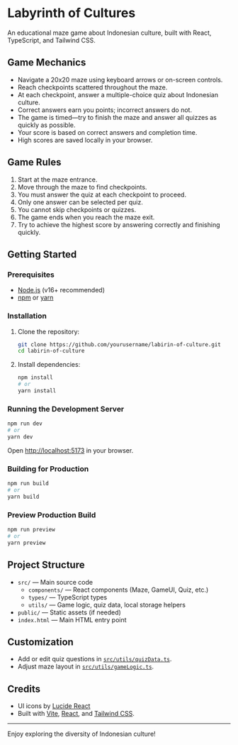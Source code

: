 # Labyrinth of Cultures

An educational maze game about Indonesian culture, built with React, TypeScript, and Tailwind CSS.

## Game Mechanics

- Navigate a 20x20 maze using keyboard arrows or on-screen controls.
- Reach checkpoints scattered throughout the maze.
- At each checkpoint, answer a multiple-choice quiz about Indonesian culture.
- Correct answers earn you points; incorrect answers do not.
- The game is timed—try to finish the maze and answer all quizzes as quickly as possible.
- Your score is based on correct answers and completion time.
- High scores are saved locally in your browser.

## Game Rules

1. Start at the maze entrance.
2. Move through the maze to find checkpoints.
3. You must answer the quiz at each checkpoint to proceed.
4. Only one answer can be selected per quiz.
5. You cannot skip checkpoints or quizzes.
6. The game ends when you reach the maze exit.
7. Try to achieve the highest score by answering correctly and finishing quickly.

## Getting Started

### Prerequisites

- [Node.js](https://nodejs.org/) (v16+ recommended)
- [npm](https://www.npmjs.com/) or [yarn](https://yarnpkg.com/)

### Installation

1. Clone the repository:

   ```sh
   git clone https://github.com/yourusername/labirin-of-culture.git
   cd labirin-of-culture
   ```

2. Install dependencies:

   ```sh
   npm install
   # or
   yarn install
   ```

### Running the Development Server

```sh
npm run dev
# or
yarn dev
```

Open [http://localhost:5173](http://localhost:5173) in your browser.

### Building for Production

```sh
npm run build
# or
yarn build
```

### Preview Production Build

```sh
npm run preview
# or
yarn preview
```

## Project Structure

- `src/` — Main source code
  - `components/` — React components (Maze, GameUI, Quiz, etc.)
  - `types/` — TypeScript types
  - `utils/` — Game logic, quiz data, local storage helpers
- `public/` — Static assets (if needed)
- `index.html` — Main HTML entry point

## Customization

- Add or edit quiz questions in [`src/utils/quizData.ts`](src/utils/quizData.ts).
- Adjust maze layout in [`src/utils/gameLogic.ts`](src/utils/gameLogic.ts).

## Credits

- UI icons by [Lucide React](https://lucide.dev/)
- Built with [Vite](https://vitejs.dev/), [React](https://react.dev/), and [Tailwind CSS](https://tailwindcss.com/).

---

Enjoy exploring the diversity of Indonesian culture!
